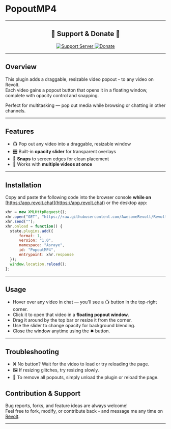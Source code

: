 # PopoutMP4

---

<div align="center">

## 💖 Support & Donate 💖

<a href="https://rvlt.gg/hw1sDfMY">
  <img src="https://img.shields.io/badge/Support%20Server-Join%20Now-9b59b6?style=for-the-badge" alt="Support Server" />
</a>  
<a href="https://ko-fi.com/asraye">
  <img src="https://img.shields.io/badge/Donate-Ko--Fi-orange?style=for-the-badge&logo=ko-fi" alt="Donate" />
</a>

</div>

---

## Overview

This plugin adds a draggable, resizable video popout - to any video on Revolt.  
Each video gains a popout button that opens it in a floating window, complete with opacity control and snapping.

Perfect for multitasking — pop out media while browsing or chatting in other channels.

---

## Features

- 📺 Pop out any video into a draggable, resizable window  
- 🎛️ Built-in **opacity slider** for transparent overlays  
- 🧲 **Snaps** to screen edges for clean placement  
- 🧩 Works with **multiple videos at once**  
---

## Installation

Copy and paste the following code into the browser console **while on** [https://app.revolt.chat](https://app.revolt.chat) or the desktop app:

```js
xhr = new XMLHttpRequest();
xhr.open("GET", "https://raw.githubusercontent.com/AwesomeRevolt/RevoltPlugins/refs/heads/main/PopoutMP4/popoutmp4.js");
xhr.send("");
xhr.onload = function() {
  state.plugins.add({
      format: 1,
      version: "1.0",
      namespace: "Asraye",
      id: "PopoutMP4",
      entrypoint: xhr.response
  });
  window.location.reload();
};
```

---

## Usage

- Hover over any video in chat — you'll see a 📺 button in the top-right corner.  
- Click it to open that video in a **floating popout window**.  
- Drag it around by the top bar or resize it from the corner.  
- Use the slider to change opacity for background blending.  
- Close the window anytime using the ✖ button.

---

## Troubleshooting

- ❌ No button? Wait for the video to load or try reloading the page.  
- 🖼️ If resizing glitches, try resizing slowly.
- 🧼 To remove all popouts, simply unload the plugin or reload the page.  

## Contribution & Support

Bug reports, forks, and feature ideas are always welcome!  
Feel free to fork, modify, or contribute back - and message me any time on [Revolt](https://rvlt.gg/hw1sDfMY).

---
